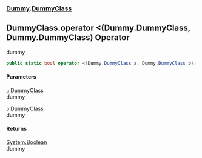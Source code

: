 ### [Dummy](./Dummy.md 'Dummy').[DummyClass](./Dummy-DummyClass.md 'Dummy.DummyClass')
## DummyClass.operator &lt;(Dummy.DummyClass, Dummy.DummyClass) Operator
dummy  
```csharp
public static bool operator <(Dummy.DummyClass a, Dummy.DummyClass b);
```
#### Parameters
<a name='Dummy-DummyClass-op_LessThan(Dummy-DummyClass_Dummy-DummyClass)-a'></a>
`a` [DummyClass](./Dummy-DummyClass.md 'Dummy.DummyClass')  
dummy  
  
<a name='Dummy-DummyClass-op_LessThan(Dummy-DummyClass_Dummy-DummyClass)-b'></a>
`b` [DummyClass](./Dummy-DummyClass.md 'Dummy.DummyClass')  
dummy  
  
#### Returns
[System.Boolean](https://docs.microsoft.com/en-us/dotnet/api/System.Boolean 'System.Boolean')  
dummy  
